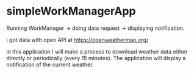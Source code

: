 # simpleWorkManagerApp
Running WorkManager → doing data request → displaying notification.

i got data with open API at https://openweathermap.org/

in this application I will make a process to download weather data either directly or periodically (every 15 minutes). The application will display a notification of the current weather.
